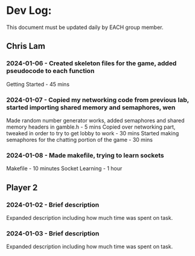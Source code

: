 # Dev Log:

This document must be updated daily by EACH group member.

## Chris Lam

### 2024-01-06 - Created skeleton files for the game, added pseudocode to each function
Getting Started - 45 mins
### 2024-01-07 - Copied my networking code from previous lab, started importing shared memory and semaphores, wen
Made random number generator works, added semaphores and shared memory headers in gamble.h  - 5 mins
Copied over networking part, tweaked in order to try to get lobby to work - 30 mins
Started making semaphores for the chatting portion of the game - 30 mins

### 2024-01-08 - Made makefile, trying to learn sockets
Makefile - 10 minutes
Socket Learning - 1 hour

## Player 2

### 2024-01-02 - Brief description
Expanded description including how much time was spent on task.

### 2024-01-03 - Brief description
Expanded description including how much time was spent on task.

